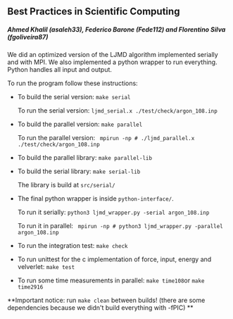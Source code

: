 

## Best Practices in Scientific Computing

##### Ahmed Khalil (asaleh33), Federico Barone (Fede112) and Florentino Silva (fgoliveira87) 

We did an optimized version of the LJMD algorithm implemented serially and with MPI. We also implemented a python wrapper to run everything. Python handles all input and output.

To run the program follow these instructions:

* To build the serial version: `make serial`

  To run the serial version: `ljmd_serial.x ./test/check/argon_108.inp`

* To build the parallel version: `make parallel`

  To run the parallel version: ` mpirun -np # ./ljmd_parallel.x ./test/check/argon_108.inp` 

* To build the parallel library: `make parallel-lib`

* To build the serial library: `make serial-lib`

  The library is build at `src/serial/`

* The final python wrapper is inside `python-interface/`.

  To run it serially: ` python3 ljmd_wrapper.py -serial argon_108.inp `

  To run it in parallel: ` mpirun -np # python3 ljmd_wrapper.py -parallel argon_108.inp`

* To run the integration test: `make check`
* To run unittest for the c implementation of force, input, energy and velverlet: `make test`
* To run some time measurements in parallel: `make time108`or `make time2916`



**Important notice: run `make clean` between builds! (there are some dependencies because we didn't build everything with -fPIC) ** 